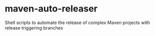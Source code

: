 # maven-auto-releaser
Shell scripts to automate the release of complex Maven projects with release triggering branches
